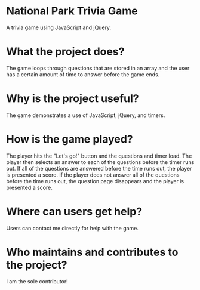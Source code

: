 # National Park Trivia Game
A trivia game using JavaScript and jQuery.

# What the project does?
The game loops through questions that are stored in an array and the user has a certain amount of time to answer before the game ends.

# Why is the project useful?
The game demonstrates a use of JavaScript, jQuery, and timers.

# How is the game played?
The player hits the "Let's go!" button and the questions and timer load. The player then selects an answer to each of the questions before the timer runs out. If all of the questions are answered before the time runs out, the player is presented a score. If the player does not answer all of the questions before the time runs out, the question page disappears and the player is presented a score.

# Where can users get help?
Users can contact me directly for help with the game.

# Who maintains and contributes to the project?
I am the sole contributor!
